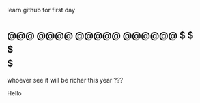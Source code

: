 learn github for first day

#
#
#
#
@@@
@@@@
@@@@@
@@@@@@
$
$$$
$$$$$
$$$$$$$
------------------------------------
whoever see it will be richer this year
???

Hello